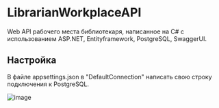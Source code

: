# LibrarianWorkplaceAPI
Web API рабочего места библиотекаря, написанное на C# с использованием ASP.NET, Entityframework, PostgreSQL, SwaggerUI.

## Настройка
В файле appsettings.json в "DefaultConnection" написать свою строку подключения к PostgreSQL.

![image](https://github.com/Vexumi/LibrarianWorkplaceAPI/assets/70215168/c5f93385-1ba6-49b2-88b8-f5067bc53406)

